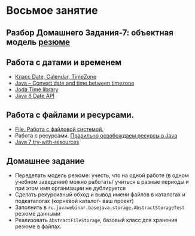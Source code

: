 
# Восьмое занятие

## Разбор Домашнего Задания-7: объектная модель <a href="http://u-rise.com/teacherofjava.pdf">резюме</a>

## Работа с датами и временем
- <a href="http://www.intuit.src.ru/studies/courses/16/16/lecture/27131?page=1">Класс Date, Calendar, TimeZone</a>
- <a href="https://www.mkyong.com/java/java-convert-date-and-time-between-timezone/">Java – Convert date and time between timezone</a>
- <a href="http://www.joda.org/joda-time">Joda Time library</a>
- <a href="https://github.com/winterbe/java8-tutorial#date-api">Java 8 Date API</a>

## Работа с файлами и ресурсами.
 - <a href="http://www.intuit.src.ru/studies/courses/16/16/lecture/27133?page=4#sect23">File. Работа с файловой системой.</a>
 - Работа с ресурсами. <a href="https://habrahabr.src.ru/post/178405/">Правильно освобождаем ресурсы в Java</a>
 - <a href="http://info.javarush.src.ru/translation/2013/08/19/Java-7-try-with-resources.html">Java 7 try-with-resources</a>

## Домашнее задание
- Переделать модель резюме: учесть, что на одной работе (в одном учебном заведении) можно работать/ учиться в разные периоды и при этом имя организации не дублируется
- Сделать рекурсивный обход и вывод имени файлов в каталогах и подкаталогах (корневой каталог- ваш проект)
- Заполнить в `ru.javawebinar.basejava.storage.AbstractStorageTest` резюме данными
- Реализовать `AbstractFileStorage`, базовый класс для хранения резюме в файлах.
